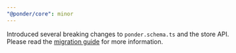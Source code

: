 ```yaml
---
"@ponder/core": minor
---
```


Introduced several breaking changes to `ponder.schema.ts` and the store API. Please read the [migration guide](https://ponder.sh/docs/migration-guide#07) for more information.
